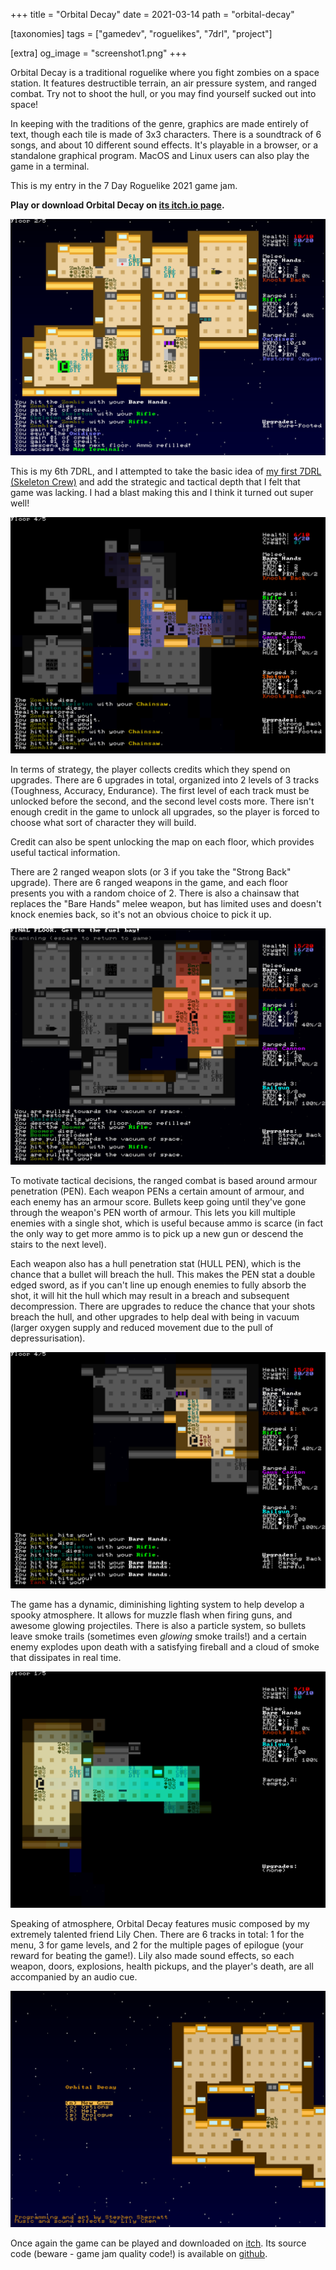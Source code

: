 +++
title = "Orbital Decay"
date = 2021-03-14
path = "orbital-decay"

[taxonomies]
tags = ["gamedev", "roguelikes", "7drl", "project"]

[extra]
og_image = "screenshot1.png"
+++

Orbital Decay is a traditional roguelike where you fight zombies on a space station.
It features destructible terrain, an air pressure system, and ranged combat.
Try not to shoot the hull, or you may find yourself sucked out into space!

In keeping with the traditions of the genre, graphics are made entirely of text,
though each tile is made of 3x3 characters.
There is a soundtrack of 6 songs, and about 10 different sound effects.
It's playable in a browser, or a standalone graphical program. MacOS and Linux
users can also play the game in a terminal.

This is my entry in the 7 Day Roguelike 2021 game jam.

**Play or download Orbital Decay on [its itch.io page](https://gridbugs.itch.io/orbital-decay).**

![screenshot1.png](screenshot1.png)

<!-- more -->

This is my 6th 7DRL, and I attempted to take the basic idea of 
[my first 7DRL (Skeleton Crew)](@/blog/skeleton-crew/index.md)
and add the strategic and tactical depth that I felt that
game was lacking. I had a blast making this and I think it turned out super
well!

![screenshot3.png](screenshot3.png)

In terms of strategy, the player collects credits which they spend on upgrades. There are 6 upgrades in total,
organized into 2 levels of 3 tracks (Toughness, Accuracy, Endurance). The first level of each track must be
unlocked before the second, and the second level costs more. There isn't enough credit in the game to unlock
all upgrades, so the player is forced to choose what sort of character they will build.

Credit can also be spent unlocking the map on each floor, which provides useful tactical information.

There are 2 ranged weapon slots (or 3 if you take the "Strong Back" upgrade). There are 6 ranged weapons in the
game, and each floor presents you with a random choice of 2. There is also a chainsaw that replaces the "Bare Hands"
melee weapon, but has limited uses and doesn't knock enemies back, so it's not an obvious choice to pick it up.

![screenshot2.png](screenshot2.png)

To motivate tactical decisions, the ranged combat is based around armour penetration (PEN).
Each weapon PENs a certain amount of armour, and each enemy has an armour score.
Bullets keep going until they've gone through the weapon's PEN worth of armour.
This lets you kill multiple enemies with a single shot, which is useful because ammo is scarce
(in fact the only way to get more ammo is to pick up a new gun or descend the stairs to the next level).

Each weapon also has a hull penetration stat (HULL PEN), which is the chance that a bullet will breach the
hull. This makes the PEN stat a double edged sword, as if you can't line up enough enemies to fully absorb
the shot, it will hit the hull which may result in a breach and subsequent decompression.
There are upgrades to reduce the chance that your shots breach the hull, and other upgrades to help
deal with being in vacuum (larger oxygen supply and reduced movement due to the pull of depressurisation).

![screenshot4.png](screenshot4.png)

The game has a dynamic, diminishing lighting system to help develop a spooky atmosphere.
It allows for muzzle flash when firing guns, and awesome glowing projectiles.
There is also a particle system, so bullets leave smoke trails (sometimes even _glowing_ smoke trails!)
and a certain enemy explodes upon death with a satisfying fireball and a cloud of smoke that
dissipates in real time.

![screenshot5.png](screenshot5.png)

Speaking of atmosphere, Orbital Decay features music composed by my extremely talented friend Lily Chen.
There are 6 tracks in total: 1 for the menu, 3 for game levels, and 2 for the multiple pages of epilogue
(your reward for beating the game!).
Lily also made sound effects, so each weapon, doors, explosions, health pickups, and the player's death, are
all accompanied by an audio cue.

![screenshot6.png](screenshot6.png)

Once again the game can be played and downloaded on [itch](https://gridbugs.itch.io/orbital-decay).
Its source code (beware - game jam quality code!) is available on [github](https://github.com/gridbugs/orbital-decay/tree/7drl).
